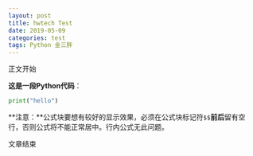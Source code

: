 ```yaml
---
layout: post
title: hwtech Test
date: 2019-05-09
categories: test
tags: Python 金三胖 
---
```


正文开始

**这是一段Python代码**：

```py
print("hello")
```

**注意：**公式块要想有较好的显示效果，必须在公式块标记符`$$`**前后**留有空行，否则公式将不能正常居中。行内公式无此问题。

文章结束